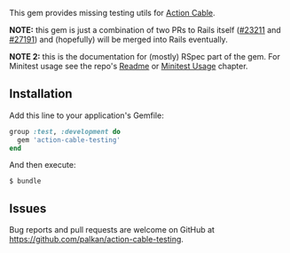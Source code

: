 This gem provides missing testing utils for [Action Cable][].

**NOTE:** this gem is just a combination of two PRs to Rails itself ([#23211](https://github.com/rails/rails/pull/23211) and [#27191](https://github.com/rails/rails/pull/27191)) and (hopefully) will be merged into Rails eventually.

**NOTE 2:** this is the documentation for (mostly) RSpec part of the gem. For Minitest usage see the repo's [Readme](https://github.com/palkan/action-cable-testing) or [Minitest Usage](minitest) chapter.

## Installation

Add this line to your application's Gemfile:

```ruby
group :test, :development do
  gem 'action-cable-testing'
end
```

And then execute:

    $ bundle


## Issues

Bug reports and pull requests are welcome on GitHub at https://github.com/palkan/action-cable-testing.

[Action Cable]: http://guides.rubyonrails.org/action_cable_overview.html